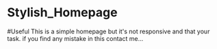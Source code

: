 # Stylish_Homepage
#Useful
This is a simple homepage but it's not responsive and that your task.
if you find any mistake in this contact me...
